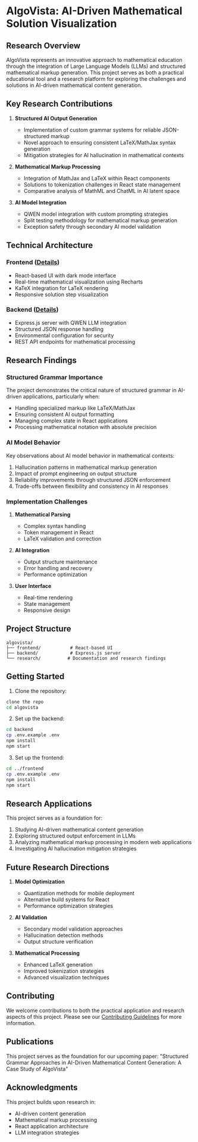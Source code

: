 # AlgoVista: AI-Driven Mathematical Solution Visualization

## Research Overview

AlgoVista represents an innovative approach to mathematical education through the integration of Large Language Models (LLMs) and structured mathematical markup generation. This project serves as both a practical educational tool and a research platform for exploring the challenges and solutions in AI-driven mathematical content generation.

## Key Research Contributions

1. **Structured AI Output Generation**
   - Implementation of custom grammar systems for reliable JSON-structured markup
   - Novel approach to ensuring consistent LaTeX/MathJax syntax generation
   - Mitigation strategies for AI hallucination in mathematical contexts

2. **Mathematical Markup Processing**
   - Integration of MathJax and LaTeX within React components
   - Solutions to tokenization challenges in React state management
   - Comparative analysis of MathML and ChatML in AI latent space

3. **AI Model Integration**
   - QWEN model integration with custom prompting strategies
   - Split testing methodology for mathematical markup generation
   - Exception safety through secondary AI model validation

## Technical Architecture

### Frontend ([Details](/frontend))
- React-based UI with dark mode interface
- Real-time mathematical visualization using Recharts
- KaTeX integration for LaTeX rendering
- Responsive solution step visualization

### Backend ([Details](/backend))
- Express.js server with QWEN LLM integration
- Structured JSON response handling
- Environmental configuration for security
- REST API endpoints for mathematical processing

## Research Findings

### Structured Grammar Importance
The project demonstrates the critical nature of structured grammar in AI-driven applications, particularly when:
- Handling specialized markup like LaTeX/MathJax
- Ensuring consistent AI output formatting
- Managing complex state in React applications
- Processing mathematical notation with absolute precision

### AI Model Behavior
Key observations about AI model behavior in mathematical contexts:
1. Hallucination patterns in mathematical markup generation
2. Impact of prompt engineering on output structure
3. Reliability improvements through structured JSON enforcement
4. Trade-offs between flexibility and consistency in AI responses

### Implementation Challenges

1. **Mathematical Parsing**
   - Complex syntax handling
   - Token management in React
   - LaTeX validation and correction

2. **AI Integration**
   - Output structure maintenance
   - Error handling and recovery
   - Performance optimization

3. **User Interface**
   - Real-time rendering
   - State management
   - Responsive design

## Project Structure
```
algovista/
├── frontend/           # React-based UI
├── backend/            # Express.js server
└── research/          # Documentation and research findings
```

## Getting Started

1. Clone the repository:
```bash
clone the repo
cd algovista
```

2. Set up the backend:
```bash
cd backend
cp .env.example .env
npm install
npm start
```

3. Set up the frontend:
```bash
cd ../frontend
cp .env.example .env
npm install
npm start
```

## Research Applications

This project serves as a foundation for:
1. Studying AI-driven mathematical content generation
2. Exploring structured output enforcement in LLMs
3. Analyzing mathematical markup processing in modern web applications
4. Investigating AI hallucination mitigation strategies

## Future Research Directions

1. **Model Optimization**
   - Quantization methods for mobile deployment
   - Alternative build systems for React
   - Performance optimization strategies

2. **AI Validation**
   - Secondary model validation approaches
   - Hallucination detection methods
   - Output structure verification

3. **Mathematical Processing**
   - Enhanced LaTeX generation
   - Improved tokenization strategies
   - Advanced visualization techniques

## Contributing

We welcome contributions to both the practical application and research aspects of this project. Please see our [Contributing Guidelines](CONTRIBUTING.md) for more information.

## Publications

This project serves as the foundation for our upcoming paper:
"Structured Grammar Approaches in AI-Driven Mathematical Content Generation: A Case Study of AlgoVista"

## Acknowledgments

This project builds upon research in:
- AI-driven content generation
- Mathematical markup processing
- React application architecture
- LLM integration strategies

